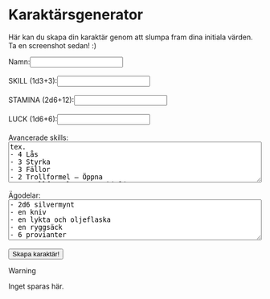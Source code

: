 # Karaktärsgenerator

Här kan du skapa din karaktär genom att slumpa fram dina initiala värden. Ta en screenshot sedan! :)

<script src="character-generator.js"></script>
<div class="generator-container">
    <label for="name">Namn:</label><input type="text" id="name"><br><br>
    <label for="skill">SKILL (1d3+3):</label><input type="text" id="skill" readonly><br><br>
    <label for="stamina">STAMINA (2d6+12):</label><input type="text" id="stamina" readonly><br><br>
    <label for="luck">LUCK (1d6+6):</label><input type="text" id="luck" readonly><br><br>
    <label for="advanced-skills">Avancerade skills:</label>
    <textarea id="advanced-skills" rows="5" style="width: 100%; box-sizing: border-box;">
tex.
- 4 Lås
- 3 Styrka
- 3 Fällor
- 2 Trollformel – Öppna
- 1 Trollformel – Genomskinlig
- 1 Mörbulta kamp
- 1 Trollformel – Lås
Förmåga: du kan hoppa jämfota jättelångt
    </textarea>
    <br><br>
    <label for="possessions">Ägodelar:</label>
    <textarea id="possessions" rows="5" style="width: 100%; box-sizing: border-box;">
- 2d6 silvermynt
- en kniv
- en lykta och oljeflaska
- en ryggsäck
- 6 provianter</textarea>
    <br><br>
    <button onclick="slumpaKaraktar()">Skapa karaktär!</button>
</div>

> [!Warning]
> Inget sparas här.
